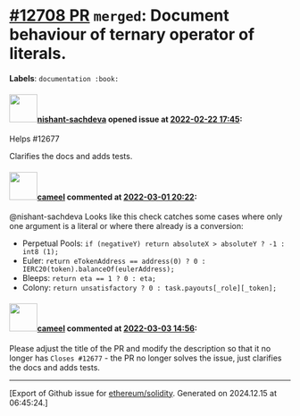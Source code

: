 # [\#12708 PR](https://github.com/ethereum/solidity/pull/12708) `merged`: Document behaviour of ternary operator of literals.
**Labels**: `documentation :book:`


#### <img src="https://avatars.githubusercontent.com/u/32475507?u=895c6be4eeeac762d78821aa931cc9b6ac8a78d1&v=4" width="50">[nishant-sachdeva](https://github.com/nishant-sachdeva) opened issue at [2022-02-22 17:45](https://github.com/ethereum/solidity/pull/12708):

Helps #12677 

Clarifies the docs and adds tests.

#### <img src="https://avatars.githubusercontent.com/u/137030?v=4" width="50">[cameel](https://github.com/cameel) commented at [2022-03-01 20:22](https://github.com/ethereum/solidity/pull/12708#issuecomment-1055825731):

@nishant-sachdeva Looks like this check catches some cases where only one argument is a literal or where there already is a conversion:
- Perpetual Pools: `if (negativeY) return absoluteX > absoluteY ? -1 : int8 (1);`
- Euler: `return eTokenAddress == address(0) ? 0 : IERC20(token).balanceOf(eulerAddress);`
- Bleeps: `return eta == 1 ? 0 : eta;`
- Colony: `return unsatisfactory ? 0 : task.payouts[_role][_token];`

#### <img src="https://avatars.githubusercontent.com/u/137030?v=4" width="50">[cameel](https://github.com/cameel) commented at [2022-03-03 14:56](https://github.com/ethereum/solidity/pull/12708#issuecomment-1058124958):

Please adjust the title of the PR and modify the description so that it no longer has `Closes #12677` - the PR no longer solves the issue, just clarifies the docs and adds tests.


-------------------------------------------------------------------------------



[Export of Github issue for [ethereum/solidity](https://github.com/ethereum/solidity). Generated on 2024.12.15 at 06:45:24.]
